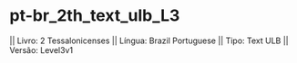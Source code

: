 # pt-br_2th_text_ulb_L3

|| Livro: 2 Tessalonicenses
|| Língua: Brazil Portuguese 
|| Tipo: Text ULB 
|| Versão: Level3v1